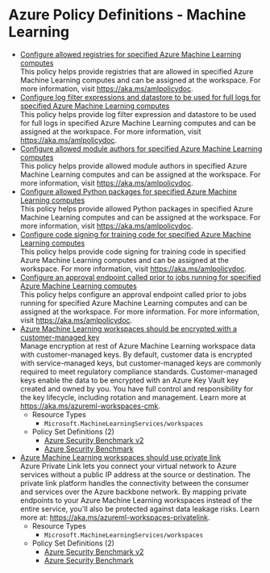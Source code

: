 # Azure Policy Definitions - Machine Learning

* [Configure allowed registries for specified Azure Machine Learning computes](https://github.com/Azure/azure-policy/tree/master/built-in-policies/policyDefinitions/Machine%20Learning/AllowedACRs_EnforceSetting.json)  
  This policy helps provide registries that are allowed in specified Azure Machine Learning computes and can be assigned at the workspace. For more information, visit https://aka.ms/amlpolicydoc. 
* [Configure log filter expressions and datastore to be used for full logs for specified Azure Machine Learning computes](https://github.com/Azure/azure-policy/tree/master/built-in-policies/policyDefinitions/Machine%20Learning/AllowedLogFilter_EnforceSetting.json)  
  This policy helps provide log filter expression and datastore to be used for full logs in specified Azure Machine Learning computes and can be assigned at the workspace. For more information, visit https://aka.ms/amlpolicydoc. 
* [Configure allowed module authors for specified Azure Machine Learning computes](https://github.com/Azure/azure-policy/tree/master/built-in-policies/policyDefinitions/Machine%20Learning/AllowedModuleAuthors_EnforceSetting.json)  
  This policy helps provide allowed module authors in specified Azure Machine Learning computes and can be assigned at the workspace. For more information, visit https://aka.ms/amlpolicydoc. 
* [Configure allowed Python packages for specified Azure Machine Learning computes](https://github.com/Azure/azure-policy/tree/master/built-in-policies/policyDefinitions/Machine%20Learning/AllowedPythonPackageChannels_EnforceSetting.json)  
   This policy helps provide allowed Python packages in specified Azure Machine Learning computes and can be assigned at the workspace. For more information, visit https://aka.ms/amlpolicydoc. 
* [Configure code signing for training code for specified Azure Machine Learning computes](https://github.com/Azure/azure-policy/tree/master/built-in-policies/policyDefinitions/Machine%20Learning/AllowedSigningKey_EnforceSetting.json)  
  This policy helps provide code signing for training code in specified Azure Machine Learning computes and can be assigned at the workspace. For more information, visit https://aka.ms/amlpolicydoc. 
* [Configure an approval endpoint called prior to jobs running for specified Azure Machine Learning computes](https://github.com/Azure/azure-policy/tree/master/built-in-policies/policyDefinitions/Machine%20Learning/ApprovalEndpoint_EnforceSetting.json)  
  This policy helps configure an approval endpoint called prior to jobs running for specified Azure Machine Learning computes and can be assigned at the workspace. For more information. For more information, visit https://aka.ms/amlpolicydoc. 
* [Azure Machine Learning workspaces should be encrypted with a customer-managed key](https://github.com/Azure/azure-policy/tree/master/built-in-policies/policyDefinitions/Machine%20Learning/Workspace_CMKEnabled_Audit.json)  
  Manage encryption at rest of Azure Machine Learning workspace data with customer-managed keys. By default, customer data is encrypted with service-managed keys, but customer-managed keys are commonly required to meet regulatory compliance standards. Customer-managed keys enable the data to be encrypted with an Azure Key Vault key created and owned by you. You have full control and responsibility for the key lifecycle, including rotation and management. Learn more at https://aka.ms/azureml-workspaces-cmk. 
  * Resource Types 
    * `Microsoft.MachineLearningServices/workspaces` 
  * Policy Set Definitions (2)  
    * [Azure Security Benchmark v2](https://github.com/Azure/azure-policy/tree/master/built-in-policies/policySetDefinitions/Regulatory%20Compliance/asb_v2.json)  
    * [Azure Security Benchmark](https://github.com/Azure/azure-policy/tree/master/built-in-policies/policySetDefinitions/Security%20Center/AzureSecurityCenter.json)  
* [Azure Machine Learning workspaces should use private link](https://github.com/Azure/azure-policy/tree/master/built-in-policies/policyDefinitions/Machine%20Learning/Workspace_PrivateLinkEnabled_Audit.json)  
  Azure Private Link lets you connect your virtual network to Azure services without a public IP address at the source or destination. The private link platform handles the connectivity between the consumer and services over the Azure backbone network. By mapping private endpoints to your Azure Machine Learning workspaces instead of the entire service, you'll also be protected against data leakage risks. Learn more at: https://aka.ms/azureml-workspaces-privatelink. 
  * Resource Types 
    * `Microsoft.MachineLearningServices/workspaces` 
  * Policy Set Definitions (2)  
    * [Azure Security Benchmark v2](https://github.com/Azure/azure-policy/tree/master/built-in-policies/policySetDefinitions/Regulatory%20Compliance/asb_v2.json)  
    * [Azure Security Benchmark](https://github.com/Azure/azure-policy/tree/master/built-in-policies/policySetDefinitions/Security%20Center/AzureSecurityCenter.json)  
